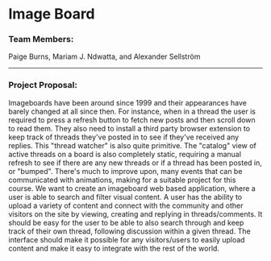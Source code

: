 # Image Board

<h3>Team Members:</h3> 
Paige Burns, Mariam J. Ndwatta, and Alexander Sellström

----

<h3><b>Project Proposal:</b></h3>

Imageboards have been around since 1999 and their appearances have barely changed at all since then. For instance, when in a thread the user is required to press a refresh button to fetch new posts and then scroll down to read them. They also need to install a third party browser extension to keep track of threads they've posted in to see if they've received any replies. This "thread watcher" is also quite primitive. The "catalog" view of active threads on a board is also completely static, requiring a manual refresh to see if there are any new threads or if a thread has been posted in, or "bumped". There's much to improve upon, many events that can be communicated with animations, making for a suitable project for this course.  We want to create an  imageboard web based application, where a user is able to search and  filter  visual content. A user has the ability to upload a variety of content and connect with the community and other visitors on the site by viewing, creating and  replying in threads/comments. It should be easy for the user to be able to also search through and keep track of their own thread, following discussion within a given thread. The interface should make it possible for any visitors/users to easily upload content and make it easy to integrate with the rest of the world.
